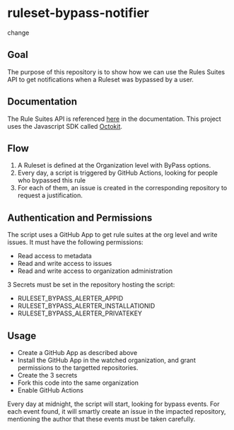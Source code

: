 # ruleset-bypass-notifier

change

## Goal

The purpose of this repository is to show how we can use the Rules Suites API to get notifications when a Ruleset was bypassed by a user.

## Documentation

The Rule Suites API is referenced [here](https://docs.github.com/en/rest/orgs/rule-suites?apiVersion=2022-11-28#list-organization-rule-suites) in the documentation.
This project uses the Javascript SDK called [Octokit](https://octokit.github.io/rest.js/v20).

## Flow

1. A Ruleset is defined at the Organization level with ByPass options.
2. Every day, a script is triggered by GitHub Actions, looking for people who bypassed this rule
3. For each of them, an issue is created in the corresponding repository to request a justification.

## Authentication and Permissions

The script uses a GitHub App to get rule suites at the org level and write issues.
It must have the following permissions: 
* Read access to metadata
* Read and write access to issues
* Read and write access to organization administration

3 Secrets must be set in the repository hosting the script:
* RULESET_BYPASS_ALERTER_APPID
* RULESET_BYPASS_ALERTER_INSTALLATIONID
* RULESET_BYPASS_ALERTER_PRIVATEKEY

## Usage

* Create a GitHub App as described above
* Install the GitHub App in the watched organization, and grant permissions to the targetted repositories.
* Create the 3 secrets
* Fork this code into the same organization
* Enable GitHub Actions

Every day at midnight, the script will start, looking for bypass events.
For each event found, it will smartly create an issue in the impacted repository, mentioning the author that these events must be taken carefully.
